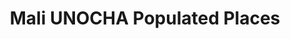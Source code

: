 ---
title: Mali UNOCHA Populated Places
categories: 
    - data
geography: mali
partner: unocha
cat: logistics
year: unknown
layer: ocha-cod.mali-populatedplaces-unknown-date
api:
embed:
source: <a href="http://unocha.org">UNOCHA</a>
license: Humanitarian Use
updated: 3/28/2012
description: This layer depicts populated places in Mali. Data obtained from the UN Office for the Coordination of Humanitarian Affairs (UN OCHA) [Common and Fundamental Operating Datasets Registry](http://cod.humanitarianresponse.info/). See the [Mali](http://cod.humanitarianresponse.info/country-region/Mali) registry for the most recent changes.
downloads:
    - type: shapefile
      link: http://dl.dropbox.com/u/72717685/ocha-mali-populatedplaces.zip
    - type: sqlite
      link: http://dl.dropbox.com/u/72717685/ocha-mali-populatedplaces.sqlite.zip
---